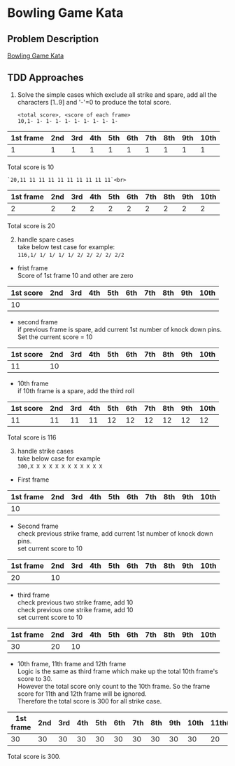 # Bowling Game Kata

## Problem Description
[Bowling Game Kata](https://codingdojo.org/kata/Bowling/)


## TDD Approaches
1. Solve the simple cases which exclude all strike and spare, 
add all the characters [1..9] and '-'=0 to produce the total score. <br>

    `<total score>, <score of each frame>`<br>
    `10,1- 1- 1- 1- 1- 1- 1- 1- 1- 1-`<br>

| 1st frame | 2nd | 3rd | 4th | 5th | 6th | 7th | 8th | 9th | 10th |
|-----------|-----|-----|-----|-----|-----|-----|-----|-----|------|
| 1         | 1   | 1   | 1   | 1   | 1   | 1   | 1   | 1   | 1    |

Total score is 10

    `20,11 11 11 11 11 11 11 11 11 11`<br>

| 1st frame | 2nd | 3rd | 4th | 5th | 6th | 7th | 8th | 9th | 10th |
|-----------|-----|-----|-----|-----|-----|-----|-----|-----|------|
| 2         | 2   | 2   | 2   | 2   | 2   | 2   | 2   | 2   | 2    |

Total score is 20


2. handle spare cases<br>
       take below test case for example:<br>
       `116,1/ 1/ 1/ 1/ 1/ 2/ 2/ 2/ 2/ 2/2`<br>
- frist frame<br>
      Score of 1st frame 10 and other are zero<br>
      
| 1st score | 2nd | 3rd | 4th | 5th | 6th | 7th | 8th | 9th | 10th |
|-----------|-----|-----|-----|-----|-----|-----|-----|-----|------|
| 10        |     |     |     |     |     |     |     |     |      |

- second frame <br>
if previous frame is spare, add current 1st number of knock down pins. <br>
Set the current score = 10<br>

| 1st score | 2nd | 3rd | 4th | 5th | 6th | 7th | 8th | 9th | 10th |
|-----------|-----|-----|-----|-----|-----|-----|-----|-----|------|
| 11        | 10  |     |     |     |     |     |     |     |      |

- 10th frame<br>
if 10th frame is a spare, add the third roll<br>

| 1st score | 2nd | 3rd | 4th | 5th | 6th | 7th | 8th | 9th | 10th |
|-----------|-----|-----|-----|-----|-----|-----|-----|-----|------|
| 11        | 11  | 11  | 11  | 12  | 12  | 12  | 12  | 12  | 12   |

Total score is 116

3. handle strike cases<br>
    take below case for example<br>
    `300,X X X X X X X X X X X X`<br>

- First frame

| 1st frame | 2nd | 3rd | 4th | 5th | 6th | 7th | 8th | 9th | 10th |
|-----------|-----|-----|-----|-----|-----|-----|-----|-----|------|
| 10        |     |     |     |     |     |     |     |     |      |

- Second frame<br>
    check previous strike frame, add current 1st number of knock down pins.<br>
    set current score to 10 <br>

| 1st frame | 2nd | 3rd | 4th | 5th | 6th | 7th | 8th | 9th | 10th |
|-----------|-----|-----|-----|-----|-----|-----|-----|-----|------|
| 20        |10   |     |     |     |     |     |     |     |      |

- third frame<br>
  check previous two strike frame, add 10<br>
  check previous one strike frame, add 10<br>
  set current score to 10 <br>

| 1st frame | 2nd | 3rd | 4th | 5th | 6th | 7th | 8th | 9th | 10th |
|-----------|-----|-----|-----|-----|-----|-----|-----|-----|------|
| 30        | 20  | 10  |     |     |     |     |     |     |      |

- 10th frame, 11th frame and 12th frame<br>
    Logic is the same as third frame which make up the total 10th frame's score to 30.<br>
    However the total score only count to the 10th frame. So the frame score for 11th and 12th frame will be ignored.<br>
    Therefore the total score is 300 for all strike case.

| 1st frame | 2nd | 3rd | 4th | 5th | 6th | 7th | 8th | 9th | 10th | 11th(ignored) | 12th(ignored) |
|-----------|-----|-----|-----|-----|-----|-----|-----|-----|------|---------------|---------------|
| 30        | 30  | 30  | 30  | 30  | 30  | 30  | 30  | 30  | 30   | 20            | 10            |

Total score is 300.